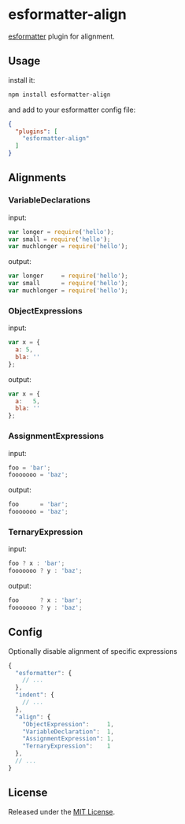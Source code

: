 # esformatter-align

[esformatter](https://github.com/millermedeiros/esformatter) plugin for alignment.



## Usage

install it:

```sh
npm install esformatter-align
```

and add to your esformatter config file:

```json
{
  "plugins": [
    "esformatter-align"
  ]
}
```

## Alignments

### VariableDeclarations

input:

```js
var longer = require('hello');
var small = require('hello');
var muchlonger = require('hello');
```

output:

```js
var longer     = require('hello');
var small      = require('hello');
var muchlonger = require('hello');
```

### ObjectExpressions

input:

```js
var x = {
  a: 5,
  bla: ''
};
```

output:

```js
var x = {
  a:   5,
  bla: ''
};
```

### AssignmentExpressions

input:

```js
foo = 'bar';
fooooooo = 'baz';
```

output:

```js
foo      = 'bar';
fooooooo = 'baz';
```

### TernaryExpression

input:

```js
foo ? x : 'bar';
fooooooo ? y : 'baz';
```

output:

```js
foo      ? x : 'bar';
fooooooo ? y : 'baz';
```

## Config

Optionally disable alignment of specific expressions

```js
{
  "esformatter": {
    // ...
  },
  "indent": {
    // ...
  },
  "align": {
    "ObjectExpression":     1,
    "VariableDeclaration":  1,
    "AssignmentExpression": 1,
    "TernaryExpression":    1
  },
  // ...
}
```

## License

Released under the [MIT License](http://opensource.org/licenses/MIT).

